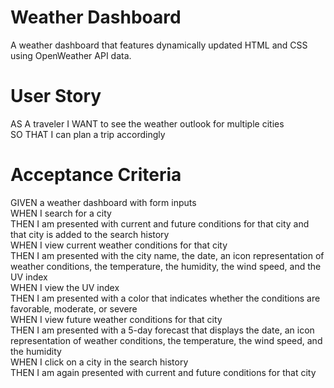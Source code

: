 # Weather Dashboard
  A weather dashboard that features dynamically updated HTML and CSS using OpenWeather API data.

# User Story

AS A traveler
  I WANT to see the weather outlook for multiple cities\
  SO THAT I can plan a trip accordingly

# Acceptance Criteria

  GIVEN a weather dashboard with form inputs\
  WHEN I search for a city\
  THEN I am presented with current and future conditions for that city and that city is added to the search history\
  WHEN I view current weather conditions for that city\
  THEN I am presented with the city name, the date, an icon representation of weather conditions, the temperature, the humidity, the wind speed, and the UV index\
  WHEN I view the UV index\
  THEN I am presented with a color that indicates whether the conditions are favorable, moderate, or severe\
  WHEN I view future weather conditions for that city\
  THEN I am presented with a 5-day forecast that displays the date, an icon representation of weather conditions, the temperature, the wind speed, and the humidity\
  WHEN I click on a city in the search history\
  THEN I am again presented with current and future conditions for that city

